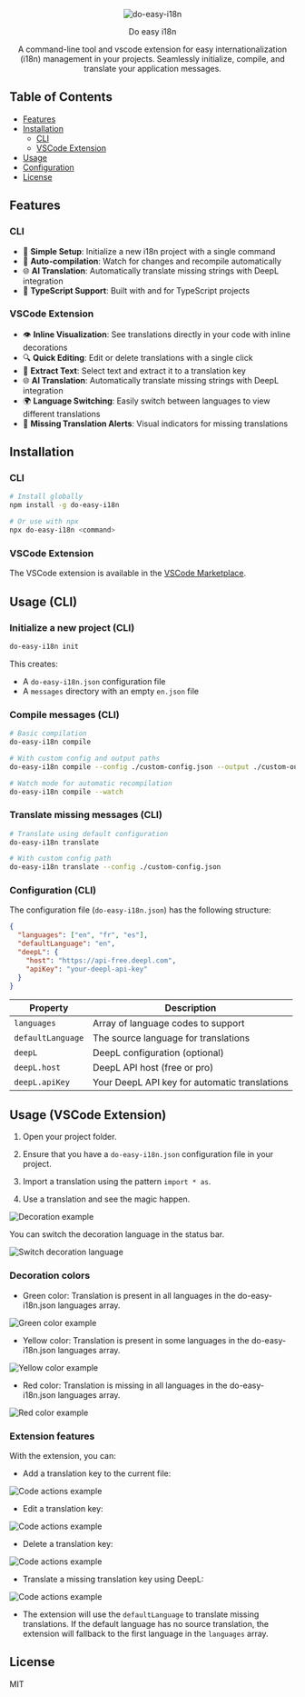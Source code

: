 <p align="center">
  <img src="/logo.png" alt="do-easy-i18n"/>

  <p style="text-align:center;">Do easy i18n</p>

  <p style="text-align:center;">A command-line tool and vscode extension for easy internationalization (i18n) management in your projects. Seamlessly initialize, compile, and translate your application messages.</p>
</p>

## Table of Contents

- [Features](#features)
- [Installation](#installation)
  - [CLI](#cli)
  - [VSCode Extension](#vscode-extension)
- [Usage](#usage-cli)
- [Configuration](#configuration-cli)
- [License](#license)

## Features

### CLI

- 🚀 **Simple Setup**: Initialize a new i18n project with a single command
- 🔄 **Auto-compilation**: Watch for changes and recompile automatically
- 🌐 **AI Translation**: Automatically translate missing strings with DeepL integration
- 🧩 **TypeScript Support**: Built with and for TypeScript projects

### VSCode Extension

- 👁️ **Inline Visualization**: See translations directly in your code with inline decorations
- 🔍 **Quick Editing**: Edit or delete translations with a single click
- 🔄 **Extract Text**: Select text and extract it to a translation key
- 🌐 **AI Translation**: Automatically translate missing strings with DeepL integration
- 🌍 **Language Switching**: Easily switch between languages to view different translations
- 🚨 **Missing Translation Alerts**: Visual indicators for missing translations

## Installation

### CLI

```bash
# Install globally
npm install -g do-easy-i18n

# Or use with npx
npx do-easy-i18n <command>
```

### VSCode Extension

The VSCode extension is available in the [VSCode Marketplace](https://marketplace.visualstudio.com/items?itemName=do-easy.do-easy-i18n).

## Usage (CLI)

### Initialize a new project (CLI)

```bash
do-easy-i18n init
```

This creates:

- A `do-easy-i18n.json` configuration file
- A `messages` directory with an empty `en.json` file

### Compile messages (CLI)

```bash
# Basic compilation
do-easy-i18n compile

# With custom config and output paths
do-easy-i18n compile --config ./custom-config.json --output ./custom-output

# Watch mode for automatic recompilation
do-easy-i18n compile --watch
```

### Translate missing messages (CLI)

```bash
# Translate using default configuration
do-easy-i18n translate

# With custom config path
do-easy-i18n translate --config ./custom-config.json
```

### Configuration (CLI)

The configuration file (`do-easy-i18n.json`) has the following structure:

```json
{
  "languages": ["en", "fr", "es"],
  "defaultLanguage": "en",
  "deepL": {
    "host": "https://api-free.deepl.com",
    "apiKey": "your-deepl-api-key"
  }
}
```

| Property          | Description                                   |
| ----------------- | --------------------------------------------- |
| `languages`       | Array of language codes to support            |
| `defaultLanguage` | The source language for translations          |
| `deepL`           | DeepL configuration (optional)                |
| `deepL.host`      | DeepL API host (free or pro)                  |
| `deepL.apiKey`    | Your DeepL API key for automatic translations |

## Usage (VSCode Extension)

1. Open your project folder.

2. Ensure that you have a `do-easy-i18n.json` configuration file in your project.

3. Import a translation using the pattern `import * as`.

4. Use a translation and see the magic happen.

![Decoration example](/docs/decoration-example.png)

You can switch the decoration language in the status bar.

![Switch decoration language](/docs/switch-language-example.gif)

### Decoration colors

- Green color: Translation is present in all languages in the do-easy-i18n.json languages array.

![Green color example](/docs/green-example.png)

- Yellow color: Translation is present in some languages in the do-easy-i18n.json languages array.

![Yellow color example](/docs/yellow-example.png)

- Red color: Translation is missing in all languages in the do-easy-i18n.json languages array.

![Red color example](/docs/red-example.png)

### Extension features

With the extension, you can:

- Add a translation key to the current file:

![Code actions example](/docs/code-actions-add-example.gif)

- Edit a translation key:

![Code actions example](/docs/code-actions-edit-example.gif)

- Delete a translation key:

![Code actions example](/docs/code-actions-delete-example.gif)

- Translate a missing translation key using DeepL:

![Code actions example](/docs/code-actions-translate-example.gif)

- The extension will use the `defaultLanguage` to translate missing translations. If the default language has no source translation, the extension will fallback to the first language in the `languages` array.

## License

MIT
